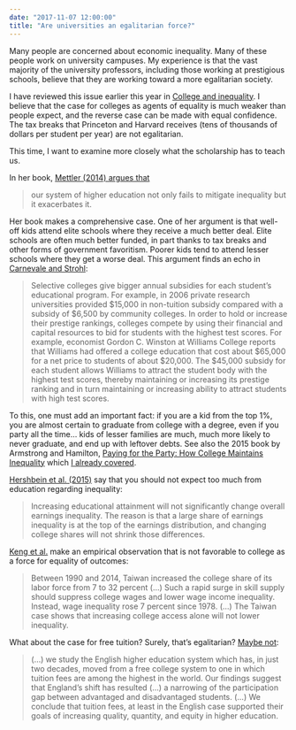 ```yaml
---
date: "2017-11-07 12:00:00"
title: "Are universities an egalitarian force?"
---
```




Many people are concerned about economic inequality. Many of these people work on university campuses. My experience is that the vast majority of the university professors, including those working at prestigious schools, believe that they are working toward a more egalitarian society.

I have reviewed this issue earlier this year in [College and inequality](/lemire/blog/2017/03/07/college-and-inequality/). I believe that the case for colleges as agents of equality is much weaker than people expect, and the reverse case can be made with equal confidence. The tax breaks that Princeton and Harvard receives (tens of thousands of dollars per student per year) are not egalitarian.

This time, I want to examine more closely what the scholarship has to teach us.

In her book, [Mettler (2014) argues that](https://www.amazon.com/Degrees-Inequality-Politics-Education-Sabotaged-ebook/dp/B00G1SD55C/)

> our system of higher education not only fails to mitigate inequality but it exacerbates it.


Her book makes a comprehensive case. One of her argument is that well-off kids attend elite schools where they receive a much better deal. Elite schools are often much better funded, in part thanks to tax breaks and other forms of government favoritism. Poorer kids tend to attend lesser schools where they get a worse deal. This argument finds an echo in [Carnevale and Strohl](https://repository.library.georgetown.edu/bitstream/handle/10822/559312/tcf-CarnevaleStrivers.pdf;sequence=1):

> Selective colleges give bigger annual subsidies for each student&rsquo;s educational program. For example, in 2006 private research universities provided $15,000 in non-tuition subsidy compared with a subsidy of $6,500 by community colleges. In order to hold or increase their prestige rankings, colleges compete by using their financial and capital resources to bid for students with the highest test scores. For example, economist Gordon C. Winston at Williams College reports that Williams had offered a college education that cost about $65,000 for a net price to students of about $20,000. The $45,000 subsidy for each student allows Williams to attract the student body with the highest test scores, thereby maintaining or increasing its prestige ranking and in turn maintaining or increasing ability to attract students with high test scores.


To this, one must add an important fact: if you are a kid from the top 1%, you are almost certain to graduate from college with a degree, even if you party all the time&hellip; kids of lesser families are much, much more likely to never graduate, and end up with leftover debts. See also the 2015 book by Armstrong and Hamilton, [Paying for the Party: How College Maintains Inequality](https://www.amazon.com/Paying-Party-College-Maintains-Inequality/dp/0674088026/) which [I already covered](/lemire/blog/2017/03/07/college-and-inequality/).

[Hershbein et al. (2015)](http://www.hamiltonproject.org/assets/legacy/files/downloads_and_links/impact_of_edu_earnings_inequality_hershbein_kearney_summers.pdf) say that you should not expect too much from education regarding inequality:

> Increasing educational attainment will not significantly change overall earnings inequality. The reason is that a large share of earnings inequality is at the top of the earnings distribution, and changing college shares will not shrink those differences.


[Keng et al.](https://econpapers.repec.org/article/ucpjhucap/doi_3a10.1086_2f690235.htm) make an empirical observation that is not favorable to college as a force for equality of outcomes:

> Between 1990 and 2014, Taiwan increased the college share of its labor force from 7 to 32 percent (&hellip;) Such a rapid surge in skill supply should suppress college wages and lower wage income inequality. Instead, wage inequality rose 7 percent since 1978. (&hellip;) The Taiwan case shows that increasing college access alone will not lower inequality.


What about the case for free tuition? Surely, that&rsquo;s egalitarian? [Maybe not](http://www.nber.org/papers/w23888#fromrss):

> (&hellip;) we study the English higher education system which has, in just two decades, moved from a free college system to one in which tuition fees are among the highest in the world. Our findings suggest that England&rsquo;s shift has resulted (&hellip;) a narrowing of the participation gap between advantaged and disadvantaged students. (&hellip;) We conclude that tuition fees, at least in the English case supported their goals of increasing quality, quantity, and equity in higher education.


